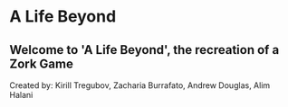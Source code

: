 # A Life Beyond
## Welcome to 'A Life Beyond', the recreation of a Zork Game

Created by: Kirill Tregubov, Zacharia Burrafato, Andrew Douglas, Alim Halani
